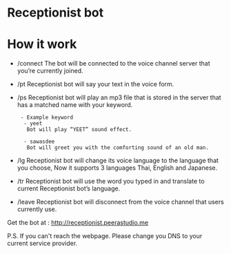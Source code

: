 # Receptionist bot

# How it work
  - /connect
 The bot will be connected to the voice channel server that you’re currently joined.

  - /pt
 Receptionist bot will say your text in the voice form.

  - /ps
 Receptionist bot will play an mp3 file that is stored in the server that has a matched name with your keyword.

	     - Example keyword
          - yeet
           Bot will play “YEET” sound effect.

          - sawasdee
           Bot will greet you with the comforting sound of an old man.

  - /lg
 Receptionist bot will change its voice language to the language that you choose, Now it supports 3 languages Thai, English and Japanese.

  - /tr
 Receptionist bot will use the word you typed in and translate to current Receptionist bot’s language.

  - /leave
 Receptionist bot will disconnect from the voice channel that users currently use.


Get the bot at : http://receptionist.peerastudio.me

P.S. If you can't reach the webpage. Please change you DNS to your current service provider.
